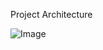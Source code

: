 Project Architecture

![Image](https://github.com/user-attachments/assets/dfe9c8f7-70f8-4d04-87f9-9503f8e2c22a)
